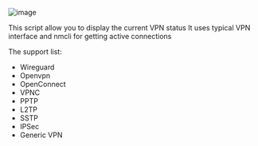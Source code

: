 ![image](https://github.com/user-attachments/assets/c47daab9-be87-4e3d-878f-5146200ef071)

This script allow you to display the current VPN status
It uses typical VPN interface and nmcli for getting active connections

The support list:

- Wireguard
- Openvpn 
- OpenConnect
- VPNC
- PPTP
- L2TP
- SSTP
- IPSec 
- Generic VPN
